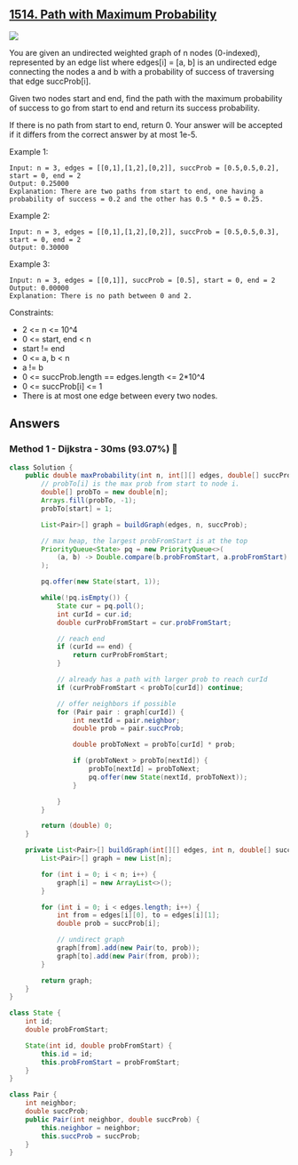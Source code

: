 ## [1514. Path with Maximum Probability](https://leetcode.com/problems/path-with-maximum-probability/description/)

![](https://github.com/weltond/DataStructure/blob/master/medium.PNG)

You are given an undirected weighted graph of n nodes (0-indexed), represented by an edge list where edges[i] = [a, b] is an undirected edge connecting the nodes a and b with a probability of success of traversing that edge succProb[i].

Given two nodes start and end, find the path with the maximum probability of success to go from start to end and return its success probability.

If there is no path from start to end, return 0. Your answer will be accepted if it differs from the correct answer by at most 1e-5.

 

Example 1:


```
Input: n = 3, edges = [[0,1],[1,2],[0,2]], succProb = [0.5,0.5,0.2], start = 0, end = 2
Output: 0.25000
Explanation: There are two paths from start to end, one having a probability of success = 0.2 and the other has 0.5 * 0.5 = 0.25.
```
Example 2:
```
Input: n = 3, edges = [[0,1],[1,2],[0,2]], succProb = [0.5,0.5,0.3], start = 0, end = 2
Output: 0.30000
```
Example 3:
```
Input: n = 3, edges = [[0,1]], succProb = [0.5], start = 0, end = 2
Output: 0.00000
Explanation: There is no path between 0 and 2.
``` 

Constraints:

- 2 <= n <= 10^4
- 0 <= start, end < n
- start != end
- 0 <= a, b < n
- a != b
- 0 <= succProb.length == edges.length <= 2*10^4
- 0 <= succProb[i] <= 1
- There is at most one edge between every two nodes.

## Answers
### Method 1 - Dijkstra - 30ms (93.07%) 🚀
```java
class Solution {
    public double maxProbability(int n, int[][] edges, double[] succProb, int start, int end) {
        // probTo[i] is the max prob from start to node i.
        double[] probTo = new double[n];
        Arrays.fill(probTo, -1);
        probTo[start] = 1;

        List<Pair>[] graph = buildGraph(edges, n, succProb);

        // max heap, the largest probFromStart is at the top 
        PriorityQueue<State> pq = new PriorityQueue<>(
            (a, b) -> Double.compare(b.probFromStart, a.probFromStart)
        );

        pq.offer(new State(start, 1));

        while(!pq.isEmpty()) {
            State cur = pq.poll();
            int curId = cur.id;
            double curProbFromStart = cur.probFromStart;

            // reach end
            if (curId == end) {
                return curProbFromStart;
            }

            // already has a path with larger prob to reach curId
            if (curProbFromStart < probTo[curId]) continue;

            // offer neighbors if possible
            for (Pair pair : graph[curId]) {
                int nextId = pair.neighbor;
                double prob = pair.succProb;

                double probToNext = probTo[curId] * prob;

                if (probToNext > probTo[nextId]) {
                    probTo[nextId] = probToNext;
                    pq.offer(new State(nextId, probToNext));
                }

            }
        }

        return (double) 0;
    }

    private List<Pair>[] buildGraph(int[][] edges, int n, double[] succProb) {
        List<Pair>[] graph = new List[n];

        for (int i = 0; i < n; i++) {
            graph[i] = new ArrayList<>();
        }

        for (int i = 0; i < edges.length; i++) {
            int from = edges[i][0], to = edges[i][1];
            double prob = succProb[i];

            // undirect graph
            graph[from].add(new Pair(to, prob));
            graph[to].add(new Pair(from, prob));
        }

        return graph;
    }
}

class State {
    int id;
    double probFromStart;

    State(int id, double probFromStart) {
        this.id = id;
        this.probFromStart = probFromStart;
    }
}

class Pair {
    int neighbor;
    double succProb;
    public Pair(int neighbor, double succProb) {
        this.neighbor = neighbor;
        this.succProb = succProb;
    }
}
```
